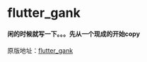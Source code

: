 # flutter_gank


#### 闲的时候就写一下。。。先从一个现成的开始copy
原版地址：[flutter_gank](https://github.com/lijinshanmx/flutter_gank)
